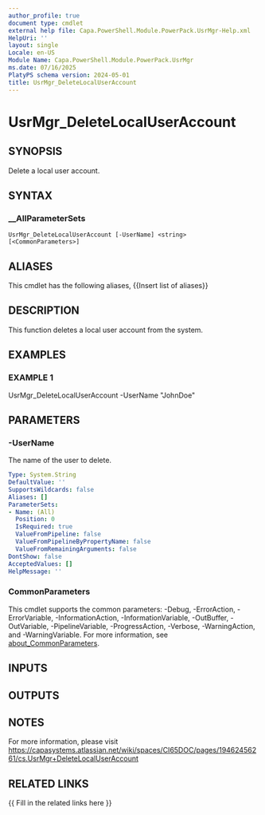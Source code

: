 ```yaml
---
author_profile: true
document type: cmdlet
external help file: Capa.PowerShell.Module.PowerPack.UsrMgr-Help.xml
HelpUri: ''
layout: single
Locale: en-US
Module Name: Capa.PowerShell.Module.PowerPack.UsrMgr
ms.date: 07/16/2025
PlatyPS schema version: 2024-05-01
title: UsrMgr_DeleteLocalUserAccount
---
```


# UsrMgr_DeleteLocalUserAccount

## SYNOPSIS

Delete a local user account.

## SYNTAX

### __AllParameterSets

```
UsrMgr_DeleteLocalUserAccount [-UserName] <string> [<CommonParameters>]
```

## ALIASES

This cmdlet has the following aliases,
  {{Insert list of aliases}}

## DESCRIPTION

This function deletes a local user account from the system.

## EXAMPLES

### EXAMPLE 1

UsrMgr_DeleteLocalUserAccount -UserName "JohnDoe"

## PARAMETERS

### -UserName

The name of the user to delete.

```yaml
Type: System.String
DefaultValue: ''
SupportsWildcards: false
Aliases: []
ParameterSets:
- Name: (All)
  Position: 0
  IsRequired: true
  ValueFromPipeline: false
  ValueFromPipelineByPropertyName: false
  ValueFromRemainingArguments: false
DontShow: false
AcceptedValues: []
HelpMessage: ''
```

### CommonParameters

This cmdlet supports the common parameters: -Debug, -ErrorAction, -ErrorVariable,
-InformationAction, -InformationVariable, -OutBuffer, -OutVariable, -PipelineVariable,
-ProgressAction, -Verbose, -WarningAction, and -WarningVariable. For more information, see
[about_CommonParameters](https://go.microsoft.com/fwlink/?LinkID=113216).

## INPUTS

## OUTPUTS

## NOTES

For more information, please visit https://capasystems.atlassian.net/wiki/spaces/CI65DOC/pages/19462456261/cs.UsrMgr+DeleteLocalUserAccount


## RELATED LINKS

{{ Fill in the related links here }}

